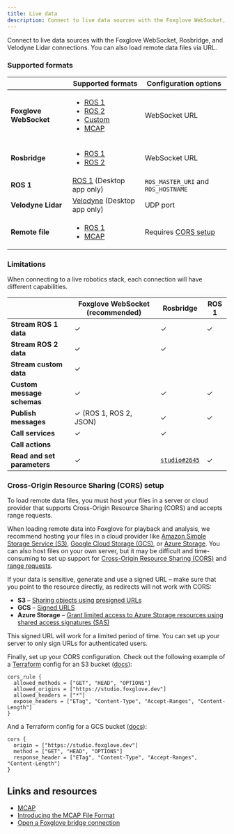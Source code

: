 ```yaml
---
title: Live data
description: Connect to live data sources with the Foxglove WebSocket, Rosbridge, and Velodyne Lidar connections. You can also load remote data files via URL.
---
```


Connect to live data sources with the Foxglove WebSocket, Rosbridge, and Velodyne Lidar connections. You can also load remote data files via URL.

### Supported formats

|                        | Supported formats                                                                                                                                                                                                           | Configuration options                                            |
| ---------------------- | --------------------------------------------------------------------------------------------------------------------------------------------------------------------------------------------------------------------------- | ---------------------------------------------------------------- |
| **Foxglove WebSocket** | <ul><li>[ROS 1](frameworks/ros1#foxglove-websocket)</li><li>[ROS 2](frameworks/ros2#foxglove-websocket)</li><li>[Custom](frameworks/custom#foxglove-websocket)</li><li>[MCAP](frameworks/mcap#foxglove-websocket)</li></ul> | WebSocket URL                                                    |
| **Rosbridge**          | <ul><li>[ROS 1](frameworks/ros1#rosbridge)</li><li>[ROS 2](frameworks/ros2#rosbridge)</li></ul>                                                                                                                             | WebSocket URL                                                    |
| **ROS 1**              | [ROS 1](frameworks/ros1#native) (Desktop app only)                                                                                                                                                                          | `ROS_MASTER_URI` and `ROS_HOSTNAME`                              |
| **Velodyne Lidar**     | [Velodyne](frameworks/velodyne) (Desktop app only)                                                                                                                                                                          | UDP port                                                         |
| **Remote file**        | <ul><li>[ROS 1](frameworks/ros1#remote-file)</li><li>[MCAP](frameworks/mcap#remote-file)</li></ul>                                                                                                                          | Requires [CORS setup](#cross-origin-resource-sharing-cors-setup) |


### Limitations

When connecting to a live robotics stack, each connection will have different capabilities.

|                             | Foxglove WebSocket (recommended) | Rosbridge                                                       | ROS 1 |
| --------------------------- | -------------------------------- | --------------------------------------------------------------- | ----- |
| **Stream ROS 1 data**       | ✓                                | ✓                                                               | ✓     |
| **Stream ROS 2 data**       | ✓                                | ✓                                                               |       |
| **Stream custom data**      | ✓                                |                                                                 |       |
| **Custom message schemas**  | ✓                                | ✓                                                               | ✓     |
| **Publish messages**        | ✓ (ROS 1, ROS 2, JSON)           | ✓                                                               | ✓     |
| **Call services**           | ✓                                | ✓                                                               |       |
| **Call actions**            |                                  |                                                                 |       |
| **Read and set parameters** | ✓                                | [`studio#2645`](https://github.com/foxglove/studio/issues/2645) | ✓     |

### Cross-Origin Resource Sharing (CORS) setup

To load remote data files, you must host your files in a server or cloud provider that supports Cross-Origin Resource Sharing (CORS) and accepts range requests.

When loading remote data into Foxglove for playback and analysis, we recommend hosting your files in a cloud provider like [Amazon Simple Storage Service (S3)](https://aws.amazon.com/pm/serv-s3/), [Google Cloud Storage (GCS)](https://cloud.google.com/storage), or [Azure Storage](https://azure.microsoft.com/en-us/product-categories/storage/). You can also host files on your own server, but it may be difficult and time-consuming to set up support for [Cross-Origin Resource Sharing (CORS)](https://web.dev/cross-origin-resource-sharing/) and [range requests](https://developer.mozilla.org/en-US/docs/Web/HTTP/Range_requests).

If your data is sensitive, generate and use a signed URL – make sure that you point to the resource directly, as redirects will not work with CORS:

- **S3** – [Sharing objects using presigned URLs](https://docs.aws.amazon.com/AmazonS3/latest/userguide/ShareObjectPreSignedURL.html)
- **GCS** – [Signed URLS](https://cloud.google.com/storage/docs/access-control/signed-urls)
- **Azure Storage** – [Grant limited access to Azure Storage resources using shared access signatures (SAS)](https://docs.microsoft.com/en-us/azure/storage/common/storage-sas-overview)

This signed URL will work for a limited period of time. You can set up your server to only sign URLs for authenticated users.

Finally, set up your CORS configuration. Check out the following example of a [Terraform](https://www.terraform.io/) config for an S3 bucket ([docs](https://registry.terraform.io/providers/hashicorp%20%20/aws/latest/docs/resources/s3_bucket_cors_configuration)):

```
cors_rule {
  allowed_methods = ["GET", "HEAD", "OPTIONS"]
  allowed_origins = ["https://studio.foxglove.dev"]
  allowed_headers = ["*"]
  expose_headers = ["ETag", "Content-Type", "Accept-Ranges", "Content-Length"]
}
```

And a Terraform config for a GCS bucket ([docs](https://registry.terraform.io/providers/hashicorp/google/latest/docs/resources/storage_bucket#cors)):

```
cors {
  origin = ["https://studio.foxglove.dev"]
  method = ["GET", "HEAD", "OPTIONS"]
  response_header = ["ETag", "Content-Type", "Accept-Ranges", "Content-Length"]
}
```

## Links and resources

- [MCAP](https://mcap.dev)
- [Introducing the MCAP File Format](/blog/introducing-the-mcap-file-format)
- [Open a Foxglove bridge connection](/blog/announcing-the-new-foxglove-bridge-for-live-ros-data)
